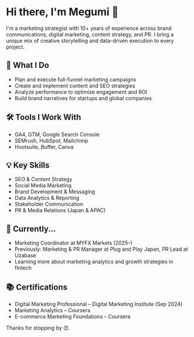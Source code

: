 # Hi there, I'm Megumi 👋

I'm a marketing strategist with 10+ years of experience across brand communications, digital marketing, content strategy, and PR.
I bring a unique mix of creative storytelling and data-driven execution to every project.

## 🚀 What I Do
- Plan and execute full-funnel marketing campaigns
- Create and implement content and SEO strategies
- Analyze performance to optimize engagement and ROI
- Build brand narratives for startups and global companies

## 🛠 Tools I Work With
- GA4, GTM, Google Search Console
- SEMrush, HubSpot, Mailchimp
- Hootsuite, Buffer, Canva

## 💡 Key Skills
- SEO & Content Strategy
- Social Media Marketing
- Brand Development & Messaging
- Data Analytics & Reporting
- Stakeholder Communication
- PR & Media Relations (Japan & APAC)

## 🌱 Currently...
- Marketing Coordinator at MYFX Markets (2025–)
- Previously: Marketing & PR Manager at Plug and Play Japan, PR Lead at Uzabase
- Learning more about marketing analytics and growth strategies in fintech

## 📚 Certifications
- Digital Marketing Professional – Digital Marketing Institute (Sep 2024)
- Marketing Analytics – Coursera
- E-commerce Marketing Foundations – Coursera

Thanks for stopping by 😊
